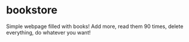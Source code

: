 # bookstore
Simple webpage filled with books! Add more, read them 90 times, delete everything, do whatever you want!
